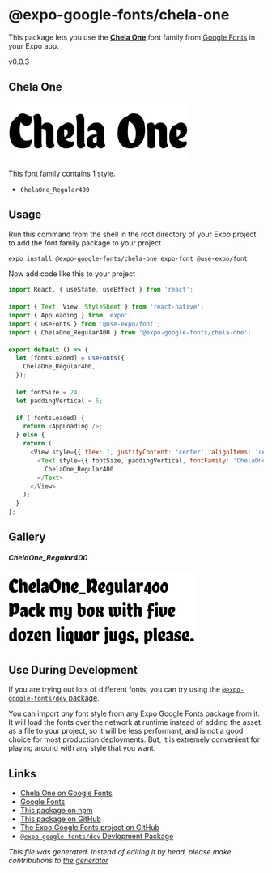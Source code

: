 # @expo-google-fonts/chela-one

This package lets you use the [**Chela One**](https://fonts.google.com/specimen/Chela+One) font family from [Google Fonts](https://fonts.google.com/) in your Expo app.

v0.0.3

## Chela One

![Chela One](./font-family.png)

This font family contains [1 style](#gallery).

- `ChelaOne_Regular400`

## Usage

Run this command from the shell in the root directory of your Expo project to add the font family package to your project
```sh
expo install @expo-google-fonts/chela-one expo-font @use-expo/font
```

Now add code like this to your project
```js
import React, { useState, useEffect } from 'react';

import { Text, View, StyleSheet } from 'react-native';
import { AppLoading } from 'expo';
import { useFonts } from '@use-expo/font';
import { ChelaOne_Regular400 } from '@expo-google-fonts/chela-one';

export default () => {
  let [fontsLoaded] = useFonts({
    ChelaOne_Regular400,
  });

  let fontSize = 24;
  let paddingVertical = 6;

  if (!fontsLoaded) {
    return <AppLoading />;
  } else {
    return (
      <View style={{ flex: 1, justifyContent: 'center', alignItems: 'center' }}>
        <Text style={{ fontSize, paddingVertical, fontFamily: 'ChelaOne_Regular400' }}>
          ChelaOne_Regular400
        </Text>
      </View>
    );
  }
};

```

## Gallery

##### ChelaOne_Regular400
![ChelaOne_Regular400](./3efd79a48f37981dfb1dd9c73243093c103f990459d6cc0e0918ed692c2beef0.ttf.png)


## Use During Development

If you are trying out lots of different fonts, you can try using the [`@expo-google-fonts/dev` package](https://www.npmjs.com/package/@expo-google-fonts/dev).

You can import *any* font style from any Expo Google Fonts package from it. It will load the fonts
over the network at runtime instead of adding the asset as a file to your project, so it will be 
less performant, and is not a good choice for most production deployments. But, it is extremely convenient
for playing around with any style that you want.

## Links

- [Chela One on Google Fonts](https://fonts.google.com/specimen/Chela+One)
- [Google Fonts](https://fonts.google.com/)
- [This package on npm](https://www.npmjs.com/package/@expo-google-fonts/chela-one)
- [This package on GitHub](https://github.com/expo/google-fonts/tree/master/font-packages/chela-one)
- [The Expo Google Fonts project on GitHub](https://github.com/expo/google-fonts)
- [`@expo-google-fonts/dev` Devlopment Package](https://github.com/expo/google-fonts/tree/master/font-packages/dev)


*This file was generated. Instead of editing it by head, please make contributions to [the generator](https://github.com/expo/google-fonts/tree/master/packages/generator)*

